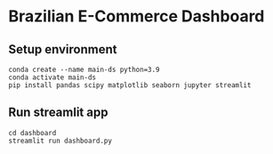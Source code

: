 # Brazilian E-Commerce Dashboard

## Setup environment
```
conda create --name main-ds python=3.9
conda activate main-ds
pip install pandas scipy matplotlib seaborn jupyter streamlit
```

## Run streamlit app
```
cd dashboard
streamlit run dashboard.py
```
